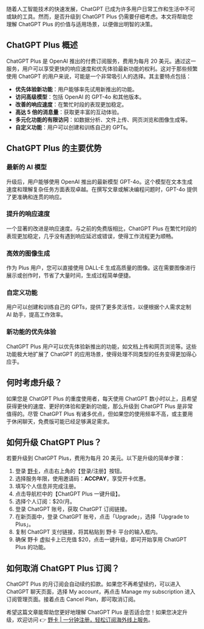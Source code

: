 随着人工智能技术的快速发展，ChatGPT 已成为许多用户日常工作和生活中不可或缺的工具。然而，是否升级到 ChatGPT Plus 仍需要仔细考虑。本文将帮助您理解 ChatGPT Plus 的价值与适用场景，以便做出明智的决策。

## ChatGPT Plus 概述

ChatGPT Plus 是 OpenAI 推出的付费订阅服务，费用为每月 20 美元。通过这一服务，用户可以享受更快的响应速度和优先体验最新功能的权利。这对于那些频繁使用 ChatGPT 的用户来说，可能是一个非常吸引人的选择。其主要特点包括：

- **优先体验新功能**：用户能够率先试用新推出的功能。
- **访问高级模型**：包括 OpenAI 的 GPT-4o 和其他版本。
- **改善的响应速度**：在繁忙时段的表现更加稳定。
- **高达 5 倍的消息量**：获取更丰富的互动体验。
- **多元化功能的有限访问**：如数据分析、文件上传、网页浏览和图像生成等。
- **自定义功能**：用户可以创建和训练自己的 GPTs。

## ChatGPT Plus 的主要优势

### 最新的 AI 模型

升级后，用户能够使用 OpenAI 推出的最新模型 GPT-4o。这个模型在文本生成速度和理解复杂任务方面表现卓越。在撰写文章或解决编程问题时，GPT-4o 提供了更准确和连贯的响应。

### 提升的响应速度

一个显著的改进是响应速度。与之前的免费版相比，ChatGPT Plus 在繁忙时段的表现更加稳定，几乎没有遇到响应延迟或错误，使得工作流程更为顺畅。

### 高效的图像生成

作为 Plus 用户，您可以直接使用 DALL-E 生成高质量的图像。这在需要图像进行展示或创作时，节省了大量时间，生成过程简单便捷。

### 自定义功能

用户可以创建和训练自己的 GPTs，提供了更多灵活性，以便根据个人需求定制 AI 助手，提高工作效率。

### 新功能的优先体验

ChatGPT Plus 用户可以优先体验新推出的功能，如文档上传和网页浏览等。这些功能极大地扩展了 ChatGPT 的应用场景，使得处理不同类型的任务变得更加得心应手。

## 何时考虑升级？

如果您是 ChatGPT Plus 的重度使用者，每天使用 ChatGPT 数小时以上，且希望获得更快的速度、更好的体验和更新的功能，那么升级到 ChatGPT Plus 是非常值得的。尽管 ChatGPT Plus 有诸多优点，但如果您的使用频率不高，或主要用于休闲聊天，免费版可能已经足够满足需求。

## 如何升级 ChatGPT Plus？

若要升级到 ChatGPT Plus，费用为每月 20 美元。以下是升级的简单步骤：

1. 登录 [野卡](https://bit.ly/bewildcard)，点击右上角的【登录/注册】按钮。
2. 选择服务年限，使用邀请码：**ACCPAY**，享受开卡优惠。
3. 填写个人信息并完成注册。
4. 点击导航栏中的【ChatGPT Plus 一键升级】。
5. 选择个人订阅：$20/月。
6. 登录 ChatGPT 账号，获取 ChatGPT 订阅链接。
7. 在新页面中，登录 ChatGPT 账号，点击「Upgrade」，选择「Upgrade to Plus」。
8. 复制 ChatGPT 支付链接，将其粘贴到 野卡 平台的输入框内。
9. 确保 野卡 虚拟卡上已充值 $20，点击一键升级，即可开始享用 ChatGPT Plus 的功能。

## 如何取消 ChatGPT Plus 订阅？

ChatGPT Plus 的月订阅会自动续约扣款。如果您不再希望续约，可以进入 ChatGPT 聊天页面，选择 My account，再点击 Manage my subscription 进入订阅管理页面。接着点击 Cancel Plan，即可取消订阅。

希望这篇文章能帮助您更好地理解 ChatGPT Plus 是否适合您！如果您决定升级，欢迎访问 👉 [野卡 | 一分钟注册，轻松订阅海外线上服务](https://bit.ly/bewildcard)。